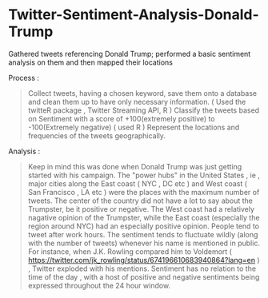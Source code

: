# Twitter-Sentiment-Analysis-Donald-Trump
Gathered tweets referencing Donald Trump; performed a basic sentiment analysis on them and then mapped their locations 

Process : 

> Collect tweets, having a chosen keyword, save them onto a database and clean them up to have only necessary information.
  ( Used the twitteR package , Twitter Streaming API, R ) 
> Classify the tweets based on Sentiment with a score of +100(extremely positive) to -100(Extremely negative)
 ( used R ) 
> Represent the locations and frequencies of the tweets geographically. 

Analysis :

> Keep in mind this was done when Donald Trump was just getting started with his campaign. 
> The "power hubs" in the United States , ie , major cities along the East coast ( NYC , DC etc ) and West coast ( San Francisco , LA etc ) were the places with the maximum number of tweets. 
> The center of the country did not have a lot to say about the Trumpster, be it positive or negative. 
> The West coast had a relatively nagative opinion of the Trumpster, while the East coast (especially the region around NYC) had an especially positive opinion. 
> People tend to tweet after work hours. 
> The sentiment tends to fluctuate wildly (along with the number of tweets) whenever his name is mentioned in public. For instance, when J.K. Rowling compared him to Voldemort ( https://twitter.com/jk_rowling/status/674196610683940864?lang=en ) , Twitter exploded with his mentions. 
> Sentiment has no relation to the time of the day , with a host of positive and negative sentiments being expressed throughout the 24 hour window. 
